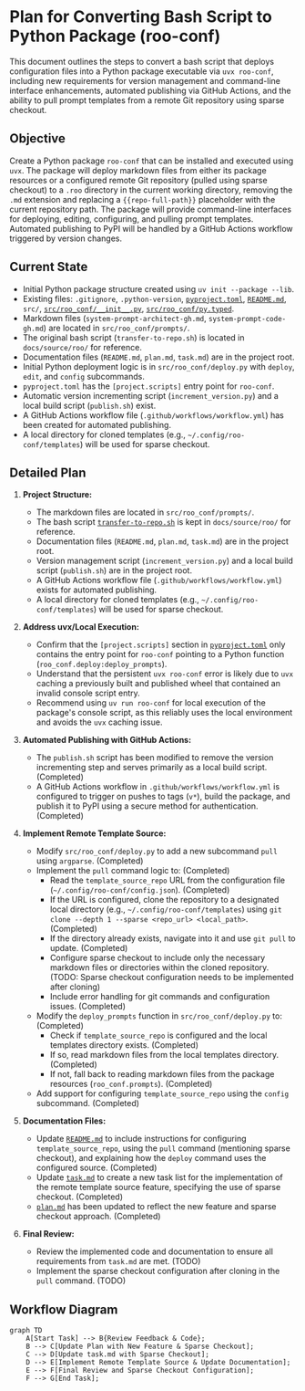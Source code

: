 # Plan for Converting Bash Script to Python Package (roo-conf)

This document outlines the steps to convert a bash script that deploys configuration files into a Python package executable via `uvx roo-conf`, including new requirements for version management and command-line interface enhancements, automated publishing via GitHub Actions, and the ability to pull prompt templates from a remote Git repository using sparse checkout.

## Objective

Create a Python package `roo-conf` that can be installed and executed using `uvx`. The package will deploy markdown files from either its package resources or a configured remote Git repository (pulled using sparse checkout) to a `.roo` directory in the current working directory, removing the `.md` extension and replacing a `{{repo-full-path}}` placeholder with the current repository path. The package will provide command-line interfaces for deploying, editing, configuring, and pulling prompt templates. Automated publishing to PyPI will be handled by a GitHub Actions workflow triggered by version changes.

## Current State

*   Initial Python package structure created using `uv init --package --lib`.
*   Existing files: `.gitignore`, `.python-version`, [`pyproject.toml`](pyproject.toml), [`README.md`](README.md), `src/`, [`src/roo_conf/__init__.py`](src/roo_conf/__init__.py), [`src/roo_conf/py.typed`](src/roo_conf/py.typed).
*   Markdown files (`system-prompt-architect-gh.md`, `system-prompt-code-gh.md`) are located in `src/roo_conf/prompts/`.
*   The original bash script (`transfer-to-repo.sh`) is located in `docs/source/roo/` for reference.
*   Documentation files (`README.md`, `plan.md`, `task.md`) are in the project root.
*   Initial Python deployment logic is in `src/roo_conf/deploy.py` with `deploy`, `edit`, and `config` subcommands.
*   `pyproject.toml` has the `[project.scripts]` entry point for `roo-conf`.
*   Automatic version incrementing script (`increment_version.py`) and a local build script (`publish.sh`) exist.
*   A GitHub Actions workflow file (`.github/workflows/workflow.yml`) has been created for automated publishing.
*   A local directory for cloned templates (e.g., `~/.config/roo-conf/templates`) will be used for sparse checkout.

## Detailed Plan

1.  **Project Structure:**
    *   The markdown files are located in `src/roo_conf/prompts/`.
    *   The bash script [`transfer-to-repo.sh`](docs/source/roo/transfer-to-repo.sh) is kept in `docs/source/roo/` for reference.
    *   Documentation files (`README.md`, `plan.md`, `task.md`) are in the project root.
    *   Version management script (`increment_version.py`) and a local build script (`publish.sh`) are in the project root.
    *   A GitHub Actions workflow file (`.github/workflows/workflow.yml`) exists for automated publishing.
    *   A local directory for cloned templates (e.g., `~/.config/roo-conf/templates`) will be used for sparse checkout.

2.  **Address uvx/Local Execution:**
    *   Confirm that the `[project.scripts]` section in [`pyproject.toml`](pyproject.toml) only contains the entry point for `roo-conf` pointing to a Python function (`roo_conf.deploy:deploy_prompts`).
    *   Understand that the persistent `uvx roo-conf` error is likely due to `uvx` caching a previously built and published wheel that contained an invalid console script entry.
    *   Recommend using `uv run roo-conf` for local execution of the package's console script, as this reliably uses the local environment and avoids the `uvx` caching issue.

3.  **Automated Publishing with GitHub Actions:**
    *   The `publish.sh` script has been modified to remove the version incrementing step and serves primarily as a local build script. (Completed)
    *   A GitHub Actions workflow in `.github/workflows/workflow.yml` is configured to trigger on pushes to tags (`v*`), build the package, and publish it to PyPI using a secure method for authentication. (Completed)

4.  **Implement Remote Template Source:**
    *   Modify `src/roo_conf/deploy.py` to add a new subcommand `pull` using `argparse`. (Completed)
    *   Implement the `pull` command logic to: (Completed)
        *   Read the `template_source_repo` URL from the configuration file (`~/.config/roo-conf/config.json`). (Completed)
        *   If the URL is configured, clone the repository to a designated local directory (e.g., `~/.config/roo-conf/templates`) using `git clone --depth 1 --sparse <repo_url> <local_path>`. (Completed)
        *   If the directory already exists, navigate into it and use `git pull` to update. (Completed)
        *   Configure sparse checkout to include only the necessary markdown files or directories within the cloned repository. (TODO: Sparse checkout configuration needs to be implemented after cloning)
        *   Include error handling for git commands and configuration issues. (Completed)
    *   Modify the `deploy_prompts` function in `src/roo_conf/deploy.py` to: (Completed)
        *   Check if `template_source_repo` is configured and the local templates directory exists. (Completed)
        *   If so, read markdown files from the local templates directory. (Completed)
        *   If not, fall back to reading markdown files from the package resources (`roo_conf.prompts`). (Completed)
    *   Add support for configuring `template_source_repo` using the `config` subcommand. (Completed)

5.  **Documentation Files:**
    *   Update [`README.md`](README.md) to include instructions for configuring `template_source_repo`, using the `pull` command (mentioning sparse checkout), and explaining how the `deploy` command uses the configured source. (Completed)
    *   Update [`task.md`](task.md) to create a new task list for the implementation of the remote template source feature, specifying the use of sparse checkout. (Completed)
    *   [`plan.md`](plan.md) has been updated to reflect the new feature and sparse checkout approach. (Completed)

6.  **Final Review:**
    *   Review the implemented code and documentation to ensure all requirements from `task.md` are met. (TODO)
    *   Implement the sparse checkout configuration after cloning in the `pull` command. (TODO)

## Workflow Diagram

```mermaid
graph TD
    A[Start Task] --> B{Review Feedback & Code};
    B --> C[Update Plan with New Feature & Sparse Checkout];
    C --> D[Update task.md with Sparse Checkout];
    D --> E[Implement Remote Template Source & Update Documentation];
    E --> F[Final Review and Sparse Checkout Configuration];
    F --> G[End Task];